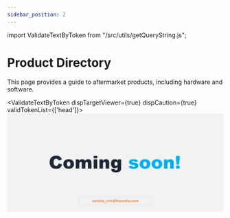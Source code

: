```yaml
---
sidebar_position: 2
---
```


import ValidateTextByToken from "/src/utils/getQueryString.js";

# Product Directory

This page provides a guide to aftermarket products, including hardware and software.

<ValidateTextByToken dispTargetViewer={true} dispCaution={true} validTokenList={['head']}>
![100](./img/100.png)


</ValidateTextByToken>